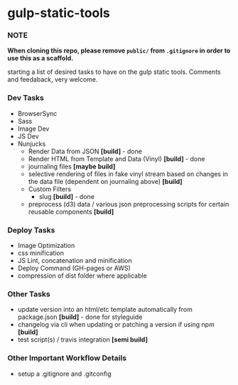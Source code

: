 # gulp-static-tools

### NOTE

**When cloning this repo, please remove `public/` from `.gitignore` in order to use this as a scaffold.**

starting a list of desired tasks to have on the gulp static tools. Comments and feedaback, very welcome.

### Dev Tasks

- BrowserSync
- Sass
- Image Dev
- JS Dev
- Nunjucks
  - Render Data from JSON **[build]** - done
  - Render HTML from Template and Data (Vinyl) **[build]** - done
  - journaling files **[maybe build]**
  - selective rendering of files in fake vinyl stream based on changes in the data file (dependent on journaling above) **[build]**
  - Custom Filters
    - slug **[build]** - done
  - preprocess (d3) data / various json preprocessing scripts for certain reusable components **[build]**


### Deploy Tasks

- Image Optimization
- css minification
- JS Lint, concatenation and minification
- Deploy Command (GH-pages or AWS)
- compression of dist folder where applicable

### Other Tasks
- update version into an html/etc template automatically from package.json **[build]** - done for styleguide
- changelog via cli when updating or patching a version if using npm **[build]**
- test script(s) / travis integration **[semi build]**

### Other Important Workflow Details
- setup a .gitignore and .gitconfig




